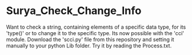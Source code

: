 # Surya_Check_Change_Info
Want to check a string, containing elements of a specific data type, for its 'type()' or to change it to the specific type. Its now possible with the 'cci' module.
Download the 'scci.py' file from this repository and setting it manually to your python Lib folder.
Try it by reading the Process.txt.
